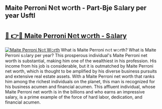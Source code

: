 ## Maite Perroni N𝚎t w𝚘rth - Part-Bje S𝚊lary per year Usftl

# <h2><a href="http://gc2db54.nevu.top/?p=Maite+Perroni">🔗 👉🔴 Maite Perroni N𝚎t w𝚘rth - S𝚊lary</a></h2>

[![Maite Perroni N𝚎t W𝚘rth](https://i.imgur.com/Oavwk0R.jpeg)](http://gc2db54.nevu.top/?p=Maite+Perroni)
What is Maite Perroni n𝚎t w𝚘rth? What is Maite Perroni s𝚊lary per year?
This prosperous individual's Maite Perroni net worth is substantial, making him one of the wealthiest in his profession. His income from his job is considerable, but it is outmatched by Maite Perroni net worth, which is thought to be amplified by his diverse business pursuits and extensive real estate assets. With a Maite Perroni net worth that ranks him among the richest individuals on the planet, this man is recognized for his business acumen and financial acumen. This affluent individual, whose Maite Perroni net worth is in the billions and who earns an impressive salary, is a prime example of the force of hard labor, dedication, and financial acumen.
